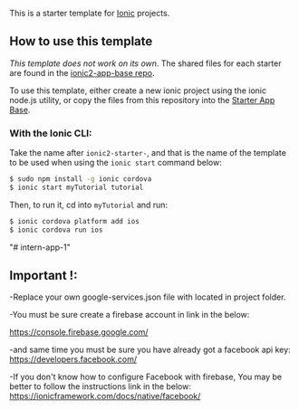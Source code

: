 This is a starter template for [Ionic](http://ionicframework.com/docs/) projects.

## How to use this template

*This template does not work on its own*. The shared files for each starter are found in the [ionic2-app-base repo](https://github.com/ionic-team/ionic2-app-base).

To use this template, either create a new ionic project using the ionic node.js utility, or copy the files from this repository into the [Starter App Base](https://github.com/ionic-team/ionic2-app-base).

### With the Ionic CLI:

Take the name after `ionic2-starter-`, and that is the name of the template to be used when using the `ionic start` command below:

```bash
$ sudo npm install -g ionic cordova
$ ionic start myTutorial tutorial
```

Then, to run it, cd into `myTutorial` and run:

```bash
$ ionic cordova platform add ios
$ ionic cordova run ios
```



"# intern-app-1"

## Important !:

-Replace your own google-services.json file with located in project folder.


-You must be sure create a firebase account in link in the below:

 https://console.firebase.google.com/


-and same time you must be sure you have already got a facebook api key:
 https://developers.facebook.com/

-If you don't know how to configure Facebook with firebase, You may be better to follow the instructions link in the below:
 https://ionicframework.com/docs/native/facebook/
